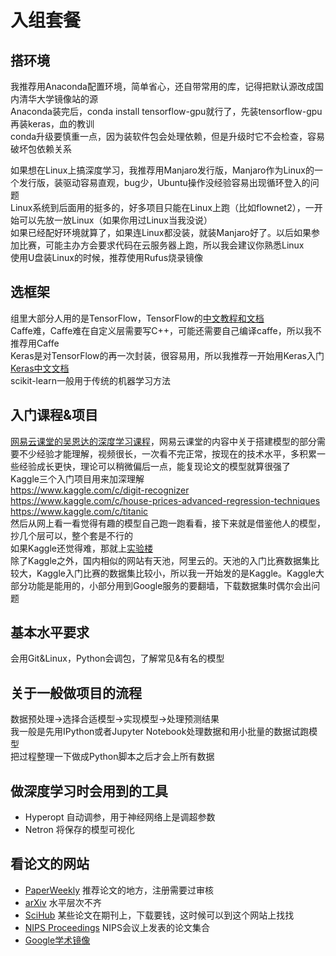 # 入组套餐
## 搭环境
我推荐用Anaconda配置环境，简单省心，还自带常用的库，记得把默认源改成国内清华大学镜像站的源  
Anaconda装完后，conda install tensorflow-gpu就行了，先装tensorflow-gpu再装keras，血的教训  
conda升级要慎重一点，因为装软件包会处理依赖，但是升级时它不会检查，容易破坏包依赖关系  

如果想在Linux上搞深度学习，我推荐用Manjaro发行版，Manjaro作为Linux的一个发行版，装驱动容易直观，bug少，Ubuntu操作没经验容易出现循环登入的问题  
Linux系统到后面用的挺多的，好多项目只能在Linux上跑（比如flownet2），一开始可以先放一放Linux（如果你用过Linux当我没说）  
如果已经配好环境就算了，如果连Linux都没装，就装Manjaro好了。以后如果参加比赛，可能主办方会要求代码在云服务器上跑，所以我会建议你熟悉Linux   
使用U盘装Linux的时候，推荐使用Rufus烧录镜像  

## 选框架
组里大部分人用的是TensorFlow，TensorFlow的[中文教程和文档](http://www.tensorfly.cn/)  
Caffe难，Caffe难在自定义层需要写C++，可能还需要自己编译caffe，所以我不推荐用Caffe    
Keras是对TensorFlow的再一次封装，很容易用，所以我推荐一开始用Keras入门 [Keras中文文档](http://keras-cn.readthedocs.io/en/latest/)  
scikit-learn一般用于传统的机器学习方法

## 入门课程&项目
[网易云课堂的吴恩达的深度学习课程](https://mooc.study.163.com/smartSpec/detail/1001319001.htm  )，网易云课堂的内容中关于搭建模型的部分需要不少经验才能理解，视频很长，一次看不完正常，按现在的技术水平，多积累一些经验成长更快，理论可以稍微偏后一点，能复现论文的模型就算很强了  
Kaggle三个入门项目用来加深理解  
https://www.kaggle.com/c/digit-recognizer  
https://www.kaggle.com/c/house-prices-advanced-regression-techniques  
https://www.kaggle.com/c/titanic  
然后从网上看一看觉得有趣的模型自己跑一跑看看，接下来就是借鉴他人的模型，抄几个层可以，整个套是不行的  
如果Kaggle还觉得难，那就上[实验楼](https://www.shiyanlou.com/paths/20)  
除了Kaggle之外，国内相似的网站有天池，阿里云的。天池的入门比赛数据集比较大，Kaggle入门比赛的数据集比较小，所以我一开始发的是Kaggle。Kaggle大部分功能是能用的，小部分用到Google服务的要翻墙，下载数据集时偶尔会出问题

## 基本水平要求
会用Git&Linux，Python会调包，了解常见&有名的模型

## 关于一般做项目的流程
数据预处理->选择合适模型->实现模型->处理预测结果  
我一般是先用IPython或者Jupyter Notebook处理数据和用小批量的数据试跑模型  
把过程整理一下做成Python脚本之后才会上所有数据    

## 做深度学习时会用到的工具
* Hyperopt 自动调参，用于神经网络上是调超参数
* Netron 将保存的模型可视化

## 看论文的网站
* [PaperWeekly](https://www.paperweekly.site) 推荐论文的地方，注册需要过审核
* [arXiv](https://arxiv.org/) 水平层次不齐
* [SciHub](http://sci-hub.tw/) 某些论文在期刊上，下载要钱，这时候可以到这个网站上找找
* [NIPS Proceedings](https://papers.nips.cc/) NIPS会议上发表的论文集合
* [Google学术镜像](http://ac.scmor.com/)
